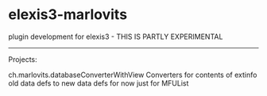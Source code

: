 elexis3-marlovits
=================

plugin development for elexis3 - THIS IS PARTLY EXPERIMENTAL

***************************************************************
Projects:

ch.marlovits.databaseConverterWithView
   Converters for contents of extinfo old data defs to new data defs
   for now just for MFUList
